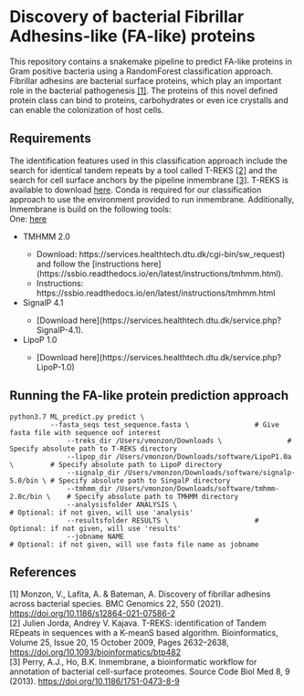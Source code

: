 # Discovery of bacterial Fibrillar Adhesins-like (FA-like) proteins
This repository contains a snakemake pipeline to predict FA-like proteins in Gram positive bacteria using a RandomForest classification approach.
Fibrillar adhesins are bacterial surface proteins, which play an important role in the bacterial pathogenesis [[1]](#1). The proteins of this novel defined protein class can bind
to proteins, carbohydrates or even ice crystalls and can enable the colonization of host cells. <br/>
## Requirements
The identification features used in this classification approach include the search for identical tandem repeats by a tool called T-REKS [[2]](#2) and the search for cell surface anchors by the pipeline inmembrane [[3]](#3). T-REKS is available to download [here](https://bioinfo.crbm.cnrs.fr/index.php?route=tools&tool=3). Conda is required for our classification approach to use the environment provided to run inmembrane. Additionally, Inmembrane is build on the following tools:<br>
One:
[here](https://services.healthtech.dtu.dk/cgi-bin/sw_request)

<ul>
<li>TMHMM 2.0</li>
<ul>
<li> Download: https://services.healthtech.dtu.dk/cgi-bin/sw_request) and follow the [instructions here](https://ssbio.readthedocs.io/en/latest/instructions/tmhmm.html).</li>
<li> Instructions: https://ssbio.readthedocs.io/en/latest/instructions/tmhmm.html </li>
</ul>
<li>SignalP 4.1</li>
<ul>
<li> [Download here](https://services.healthtech.dtu.dk/service.php?SignalP-4.1). </li>
</ul>
<li>LipoP 1.0</li>
	  <ul>
		<li> [Download here](https://services.healthtech.dtu.dk/service.php?LipoP-1.0) </li>
	  </ul>
</ul>


## Running the FA-like protein prediction approach
```
python3.7 ML_predict.py predict \
	      --fasta_seqs test_sequence.fasta \				# Give fasta file with sequence oof interest
              --treks_dir /Users/vmonzon/Downloads \				# Specify absolute path to T-REKS directory
              --lipop_dir /Users/vmonzon/Downloads/software/LipoP1.0a \         # Specify absolute path to LipoP directory
              --signalp_dir /Users/vmonzon/Downloads/software/signalp-5.0/bin \ # Specify absolute path to SingalP directory
              --tmhmm_dir /Users/vmonzon/Downloads/software/tmhmm-2.0c/bin \    # Specify absolute path to TMHMM directory
              --analysisfolder ANALYSIS \                           	   	# Optional: if not given, will use 'analysis'
              --resultsfolder RESULTS \						# Optional: if not given, will use 'results'
              --jobname NAME                              	    		# Optional: if not given, will use fasta file name as jobname
```

## References
<a id="1">[1]</a>
Monzon, V., Lafita, A. & Bateman, A. 
Discovery of fibrillar adhesins across bacterial species.
BMC Genomics 22, 550 (2021). https://doi.org/10.1186/s12864-021-07586-2 <br>
<a id="2">[2]</a>
Julien Jorda, Andrey V. Kajava.
T-REKS: identification of Tandem REpeats in sequences with a K-meanS based algorithm.
Bioinformatics, Volume 25, Issue 20, 15 October 2009, Pages 2632–2638, https://doi.org/10.1093/bioinformatics/btp482 <br>
<a id="3">[3]</a>
Perry, A.J., Ho, B.K.
Inmembrane, a bioinformatic workflow for annotation of bacterial cell-surface proteomes.
Source Code Biol Med 8, 9 (2013). https://doi.org/10.1186/1751-0473-8-9